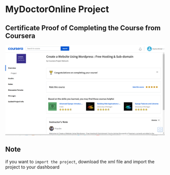 # MyDoctorOnline Project

## Certificate Proof of Completing the Course from Coursera
![Certificate](CourseCompleteCert.PNG)

## Note
if you want to `import the project`, download the xml file and import the project to your dashboard